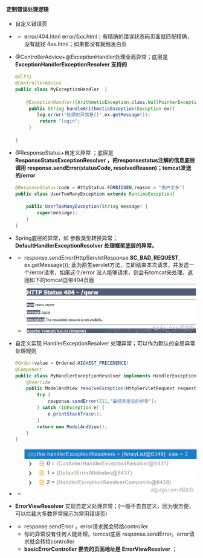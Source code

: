 #### 定制错误处理逻辑

- 自定义错误页

- - error/404.html   error/5xx.html；有精确的错误状态码页面就匹配精确，没有就找 4xx.html；如果都没有就触发白页

- @ControllerAdvice+@ExceptionHandler处理全局异常；底层是 **ExceptionHandlerExceptionResolver 支持的**

  ```java
  @Slf4j
  @ControllerAdvice
  public class MyExceptionHandler  {
  
      @ExceptionHandler({ArithmeticException.class,NullPointerException.class})
       public String handleArithmeticException(Exception ex){
          log.error("处理的异常是{}",ex.getMessage());
           return "login";
       }
  
  }
  ```

- @ResponseStatus+自定义异常 ；底层是 **ResponseStatusExceptionResolver ，把responsestatus注解的信息底层调用** **response.sendError(statusCode, resolvedReason)；tomcat发送的/error**

  ```java
  @ResponseStatus(code = HttpStatus.FORBIDDEN,reason = "用户太多")
  public class UserTooManyException extends RuntimeException{
  
      public UserTooManyException(String message) {
          super(message);
      }
  }
  ```

- Spring底层的异常，如 参数类型转换异常；**DefaultHandlerExceptionResolver 处理框架底层的异常。**

- - response.sendError(HttpServletResponse.**SC_BAD_REQUEST**, ex.getMessage()); 此为原生servlet方法，立即结束本次请求，并发送一个/error请求，如果这个/error 没人能够请求，则会有tomcat来处理，返回如下的tomcat自带404页面
  - ![img](自定义异常处理.assets/1606114118010-f4aaf5ee-2747-4402-bc82-08321b2490ed.png)

- 自定义实现 HandlerExceptionResolver 处理异常；可以作为默认的全局异常处理规则

  ```java
  @Order(value = Ordered.HIGHEST_PRECEDENCE)
  @Component
  public class MyHandlerExceptionResolver implements HandlerExceptionResolver {
      @Override
      public ModelAndView resolveException(HttpServletRequest request, HttpServletResponse response, Object handler, Exception ex) {
          try {
              response.sendError(511,"最经常发生的异常");
          } catch (IOException e) {
              e.printStackTrace();
          }
          return new ModelAndView();
      }
  }
  ```

- - ![img](自定义异常处理.assets/1606114688649-e6502134-88b3-48db-a463-04c23eddedc7.png)

- **ErrorViewResolver**  实现自定义处理异常；(一般不去自定义，因为很方便，可以拦截大多数异常展示为常用错误页)

- - response.sendError 。error请求就会转给controller
  - 你的异常没有任何人能处理。tomcat底层 response.sendError。error请求就会转给controller
  - **basicErrorController 要去的页面地址是** **ErrorViewResolver**  ；